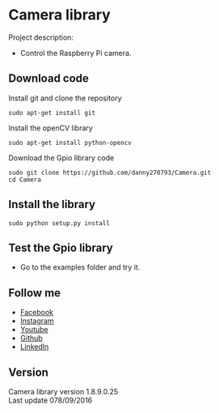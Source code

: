 # Camera library

Project description:

 * Control the Raspberry Pi camera.


## Download code
Install git and clone the repository
```
sudo apt-get install git
```
Install the openCV library
```
sudo apt-get install python-opencv
```
Download the Gpio library code
```
sudo git clone https://github.com/danny270793/Camera.git
cd Camera
```

## Install the library
```
sudo python setup.py install
```

## Test the Gpio library
* Go to the examples folder and try it.

## Follow me
* [Facebook](https://www.facebook.com/danny.vaca.9655)
* [Instagram](https://www.instagram.com/danny27071993/)
* [Youtube](https://www.youtube.com/channel/UC5MAQWU2s2VESTXaUo-ysgg)
* [Github](https://www.github.com/danny270793/)
* [LinkedIn](https://www.linkedin.com/in/danny270793)

## Version
Camera library version 1.8.9.0.25<br> 
Last update 078/09/2016